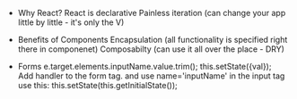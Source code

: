 * Why React?
React is declarative
Painless iteration (can change your app little by little - it's only the V)

* Benefits of Components
Encapsulation (all functionality is specified right there in componenet)
Composabilty (can use it all over the place - DRY)

* Forms
e.target.elements.inputName.value.trim();
this.setState({val});
Add handler to the form tag. and use name='inputName' in the input tag
use this: this.setState(this.getInitialState());